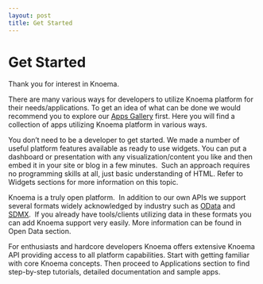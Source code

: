 ```yaml
---
layout: post
title: Get Started
---
```


# Get Started

Thank you for interest in Knoema.

There are many various ways for developers to utilize Knoema platform for their needs/applications. To get an idea of what can be done we would recommend you to explore our [Apps Gallery](https://knoema.com/apps "Apps Gallery") first. Here you will find a collection of apps utilizing Knoema platform in various ways.

You don’t need to be a developer to get started. We made a number of useful platform features available as ready to use widgets. You can put a dashboard or presentation with any visualization/content you like and then embed it in your site or blog in a few minutes.  Such an approach requires no programming skills at all, just basic understanding of HTML. Refer to Widgets sections for more information on this topic.

Knoema is a truly open platform.  In addition to our own APIs we support several formats widely acknowledged by industry such as [OData](http://www.odata.org/ "") and [SDMX](http://sdmx.org/ "").  If you already have tools/clients utilizing data in these formats you can add Knoema support very easily. More information can be found in Open Data section.

For enthusiasts and hardcore developers Knoema offers extensive Knoema API providing access to all platform capabilities. Start with getting familiar with core Knoema concepts. Then proceed to Applications section to find step-by-step tutorials, detailed documentation and sample apps.
